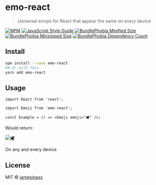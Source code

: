 # emo-react

> Universal emojis for React that appear the same on every device

[![NPM](https://img.shields.io/npm/v/emo-react.svg?style=flat-square)](https://www.npmjs.com/package/emo-react)
[![JavaScript Style Guide](https://img.shields.io/badge/code_style-standard-brightgreen.svg?style=flat-square)](https://standardjs.com)
[![BundlePhobia Minified Size](https://badgen.net/bundlephobia/min/emo-react?style=flat-square)](https://bundlephobia.com/package/emo-react)
[![BundlePhobia Minzipped Size](https://badgen.net/bundlephobia/minzip/emo-react?style=flat-square)](https://bundlephobia.com/package/emo-react)
[![BundlePhobia Dependency Count](https://badgen.net/bundlephobia/dependency-count/emo-react?style=flat-square)](https://bundlephobia.com/package/emo-react)

## Install

```bash
npm install --save emo-react
## Or with Yarn
yarn add emo-react
```

## Usage

```tsx
import React from 'react';

import Emoji from 'emo-react';

const Example = () => <Emoji emoji="🕊️" />;
```

Would return:

[![🕊️](https://twemoji.maxcdn.com/v/latest/72x72/1f54a.png)](#)

On any and every device

## License

MIT © [jamesinaxx](https://github.com/jamesinaxx)
